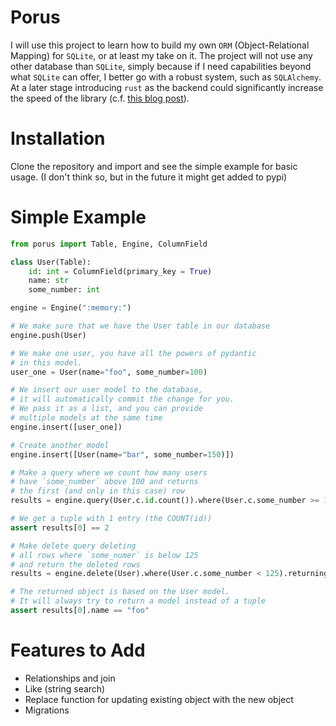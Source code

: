 # Porus
I will use this project to learn how to build my own `ORM` (Object-Relational Mapping) for `SQLite`, or at least my take on it. The project will not use any other database than `SQLite`, simply because if I need capabilities beyond what `SQLite` can offer, I better go with a robust system, such as `SQLAlchemy`. At a later stage introducing `rust` as the backend could significantly increase the speed of the library (c.f. [this blog post](https://avi.im/blag/2021/fast-sqlite-inserts/)).

# Installation
Clone the repository and import and see the simple example for basic usage. (I don't think so, but in the future it might get added to pypi)

# Simple Example
```python
from porus import Table, Engine, ColumnField

class User(Table):
    id: int = ColumnField(primary_key = True)
    name: str
    some_number: int

engine = Engine(":memory:")

# We make sure that we have the User table in our database
engine.push(User)

# We make one user, you have all the powers of pydantic
# in this model.
user_one = User(name="foo", some_number=100)

# We insert our user model to the database, 
# it will automatically commit the change for you.
# We pass it as a list, and you can provide 
# multiple models at the same time
engine.insert([user_one])

# Create another model
engine.insert([User(name="bar", some_number=150)])

# Make a query where we count how many users
# have `some_number` above 100 and returns
# the first (and only in this case) row
results = engine.query(User.c.id.count()).where(User.c.some_number >= 100).first()

# We get a tuple with 1 entry (the COUNT(id))
assert results[0] == 2

# Make delete query deleting
# all rows where `some_numer` is below 125
# and return the deleted rows
results = engine.delete(User).where(User.c.some_number < 125).returning().all()

# The returned object is based on the User model.
# It will always try to return a model instead of a tuple
assert results[0].name == "foo"
```
# Features to Add
* Relationships and join
* Like (string search)
* Replace function for updating existing object with the new object
* Migrations
